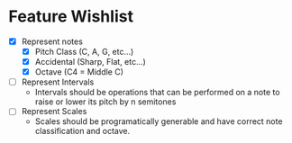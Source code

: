 # Feature Wishlist
- [x] Represent notes
    - [x] Pitch Class (C, A, G, etc...)
    - [x] Accidental (Sharp, Flat, etc...)
    - [x] Octave (C4 = Middle C)
- [ ] Represent Intervals
    - Intervals should be operations that can be performed on a note to raise or lower its pitch by n semitones
- [ ] Represent Scales
    - Scales should be programatically generable and have correct note classification and octave.